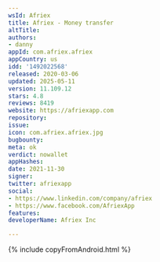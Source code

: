 ```yaml
---
wsId: Afriex
title: Afriex - Money transfer
altTitle: 
authors:
- danny
appId: com.afriex.afriex
appCountry: us
idd: '1492022568'
released: 2020-03-06
updated: 2025-05-11
version: 11.109.12
stars: 4.8
reviews: 8419
website: https://afriexapp.com
repository: 
issue: 
icon: com.afriex.afriex.jpg
bugbounty: 
meta: ok
verdict: nowallet
appHashes: 
date: 2021-11-30
signer: 
twitter: afriexapp
social:
- https://www.linkedin.com/company/afriex
- https://www.facebook.com/AfriexApp
features: 
developerName: Afriex Inc

---
```


{% include copyFromAndroid.html %}
